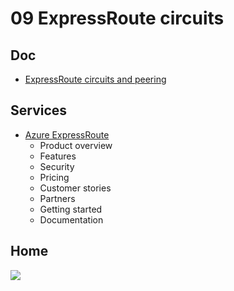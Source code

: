 # 09 ExpressRoute circuits

## Doc
* [ExpressRoute circuits and peering](https://docs.microsoft.com/en-us/azure/expressroute/expressroute-circuit-peerings)

## Services
* [Azure ExpressRoute](https://azure.microsoft.com/en-ca/services/expressroute/)
  * Product overview
  * Features
  * Security
  * Pricing
  * Customer stories
  * Partners
  * Getting started
  * Documentation

## Home
[<img src="https://i.imgur.com/qeB8Dwn.png">](https://i.imgur.com/qeB8Dwn.png)
